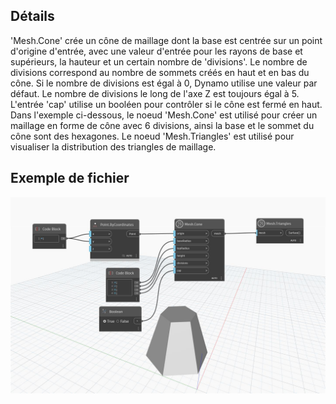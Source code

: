 ## Détails
'Mesh.Cone' crée un cône de maillage dont la base est centrée sur un point d'origine d'entrée, avec une valeur d'entrée pour les rayons de base et supérieurs, la hauteur et un certain nombre de 'divisions'. Le nombre de divisions correspond au nombre de sommets créés en haut et en bas du cône. Si le nombre de divisions est égal à 0, Dynamo utilise une valeur par défaut. Le nombre de divisions le long de l'axe Z est toujours égal à 5. L'entrée 'cap' utilise un booléen pour contrôler si le cône est fermé en haut.
Dans l'exemple ci-dessous, le noeud 'Mesh.Cone' est utilisé pour créer un maillage en forme de cône avec 6 divisions, ainsi la base et le sommet du cône sont des hexagones. Le noeud 'Mesh.Triangles' est utilisé pour visualiser la distribution des triangles de maillage.


## Exemple de fichier

![Example](./Autodesk.DesignScript.Geometry.Mesh.Cone_img.jpg)
